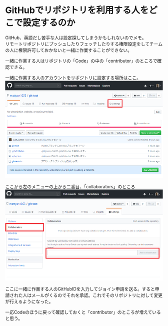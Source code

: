 # GitHubでリポジトリを利用する人をどこで設定するのか

GitHub、英語だし苦手な人は設定探してしまうかもしれないのでメモ。  
リモートリポジトリにプッシュしたりフェッチしたりする権限設定をしてチームの人に権限許可しておかないと一緒に作業することができない。  

一緒に作業する人はリポジトリの「Code」の中の「contributor」のところで確認できる。  

一緒に作業する人のアカウントをリポジトリに設定する場所はここ。  
![github](image/Github/setting.png)  

ここから左のメニューの上から二番目、「collaborators」のところ  
![github2](image/Github/collaborators.png)  

ここに一緒に作業する人のGitHubIDを入力してジョイン申請を送る。すると申請された人はメールがくるのでそれを承認。これでそのリポジトリに対して変更が行えるようになった。  

一応Codeのほうに戻って確認しておくと「contributor」のところが増えていると思う。